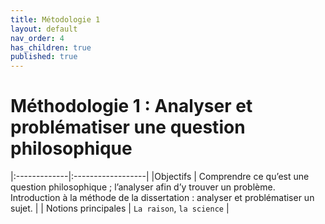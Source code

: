 ```yaml
---
title: Métodologie 1
layout: default
nav_order: 4
has_children: true
published: true
---
```

# Méthodologie 1 : Analyser et problématiser une question philosophique

|:-------------|:------------------|
|Objectifs           | Comprendre ce qu’est une question philosophique ; l’analyser afin d’y trouver un problème. Introduction à la méthode de la dissertation : analyser et problématiser un sujet. | 
| Notions principales | `La raison`, `la science`   | 